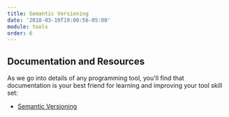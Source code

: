 ```yaml
---
title: Semantic Versioning
date: '2018-03-19T19:00:56-05:00'
module: tools
order: 6
---
```


## Documentation and Resources

As we go into details of any programming tool, you'll find that documentation is your best friend for learning and improving your tool skill set:

* [Semantic Versioning](http://semver.org)
